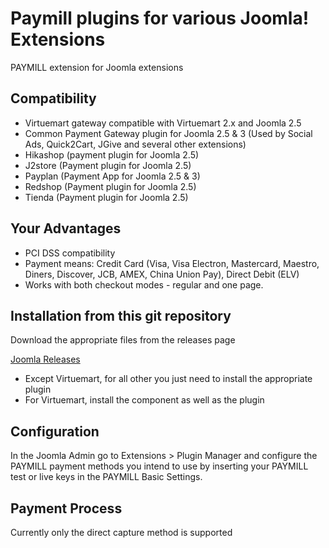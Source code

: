 Paymill plugins for various Joomla! Extensions
====================

PAYMILL extension for Joomla extensions

## Compatibility
* Virtuemart gateway compatible with Virtuemart 2.x and Joomla 2.5
* Common Payment Gateway plugin for Joomla 2.5 & 3 (Used by Social Ads, Quick2Cart, JGive and several other extensions)
* Hikashop (payment plugin for Joomla 2.5)
* J2store (Payment plugin for Joomla 2.5)
* Payplan (Payment App for Joomla 2.5 & 3)
* Redshop (Payment plugin for Joomla 2.5)
* Tienda (Payment plugin for Joomla 2.5)

## Your Advantages
* PCI DSS compatibility
* Payment means: Credit Card (Visa, Visa Electron, Mastercard, Maestro, Diners, Discover, JCB, AMEX, China Union Pay), Direct Debit (ELV)
* Works with both checkout modes - regular and one page.

## Installation from this git repository

Download the appropriate files from the releases page

[Joomla Releases](https://github.com/paymill/paymill-joomla-plugins/releases)

* Except Virtuemart, for all other you just need to install the appropriate plugin
* For Virtuemart, install the component as well as the plugin


## Configuration

In the Joomla Admin go to Extensions > Plugin Manager and configure the PAYMILL payment methods you intend to use by inserting your PAYMILL test or live keys in the PAYMILL Basic Settings.

## Payment Process

Currently only the direct capture method is supported

